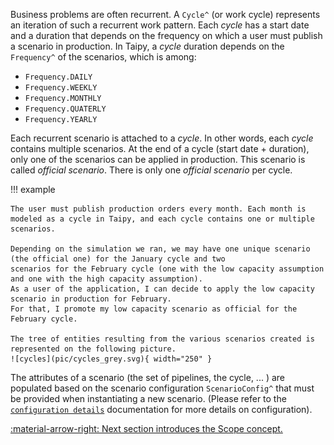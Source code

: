 Business problems are often recurrent. A `Cycle^`
(or work cycle) represents an iteration of such a recurrent work
pattern. Each _cycle_ has a start date and a duration that depends on the frequency on which a user must publish
a scenario in production. In Taipy, a _cycle_ duration depends on the
`Frequency^` of the scenarios, which is among:

- `Frequency.DAILY`
- `Frequency.WEEKLY`
- `Frequency.MONTHLY`
- `Frequency.QUATERLY`
- `Frequency.YEARLY`

Each recurrent scenario is attached to a _cycle_. In other words, each _cycle_ contains multiple scenarios. At the end
of a cycle (start date + duration), only one of the scenarios can be applied in production. This scenario is called _official scenario_. There is only one _official scenario_ per cycle.

!!! example

    The user must publish production orders every month. Each month is
    modeled as a cycle in Taipy, and each cycle contains one or multiple scenarios.

    Depending on the simulation we ran, we may have one unique scenario (the official one) for the January cycle and two
    scenarios for the February cycle (one with the low capacity assumption and one with the high capacity assumption).
    As a user of the application, I can decide to apply the low capacity scenario in production for February.
    For that, I promote my low capacity scenario as official for the February cycle.

    The tree of entities resulting from the various scenarios created is represented on the following picture.
    ![cycles](pic/cycles_grey.svg){ width="250" }

The attributes of a scenario (the set of pipelines, the cycle, ... ) are populated based on the scenario configuration
`ScenarioConfig^` that
must be provided when instantiating a new scenario. (Please refer to the
[`configuration details`](../config/scenario-config.md) documentation for more
details on configuration).

[:material-arrow-right: Next section introduces the Scope concept.](scope.md)
